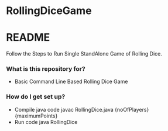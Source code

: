 # RollingDiceGame

# README #

Follow the Steps to Run Single StandAlone Game of Rolling Dice.

### What is this repository for? ###

* Basic Command Line Based Rolling Dice Game

### How do I get set up? ###

* Compile java code javac RollingDice.java {noOfPlayers} {maximumPoints}
* Run code java RollingDice
